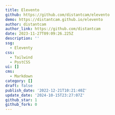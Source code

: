 ```yaml
---
title: Elevento
github: https://github.com/distantcam/elevento
demo: https://distantcam.github.io/elevento
author: distantcam
author_link: https://github.com/distantcam
date: 2023-11-27T09:09:26.225Z
description: ''
ssg:
  - Eleventy
css:
  - Tailwind
  - PostCSS
ui: []
cms:
  - Markdown
category: []
draft: false
publish_date: '2022-12-21T10:21:40Z'
update_date: '2024-10-15T23:27:07Z'
github_star: 1
github_fork: 0
---
```

